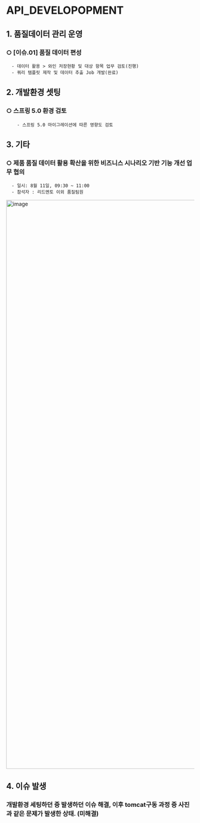 # API_DEVELOPOPMENT

## 1. 품질데이터 관리 운영
###  ○ [이슈.01] 품질 데이터 편성
      - 데이터 활용 > 와인 저장현황 및 대상 항목 업무 검토(진행)
      - 쿼리 템플릿 제작 및 데이터 추출 Job 개발(완료)

## 2. 개발환경 셋팅
###  ○ 스프링 5.0 환경 검토
        - 스프링 5.0 마이그레이션에 따른 영향도 검토
## 3. 기타
###  ○ 제품 품질 데이터 활용 확산을 위한 비즈니스 시나리오 기반 기능 개선 업무 협의
      - 일시: 8월 11일, 09:30 ~ 11:00
      - 참석자 : 리드멘토 이외 품질팀원

<img width="1524" alt="image" src="https://user-images.githubusercontent.com/61863242/176138344-63d9ac7c-84ec-40ea-bced-f09a9035bb7f.png">

## 4. 이슈 발생
### 개발환경 세팅하던 중 발생하던 이슈 해결, 이후 tomcat구동 과정 중 사진과 같은 문제가 발생한 상태. (미해결)
